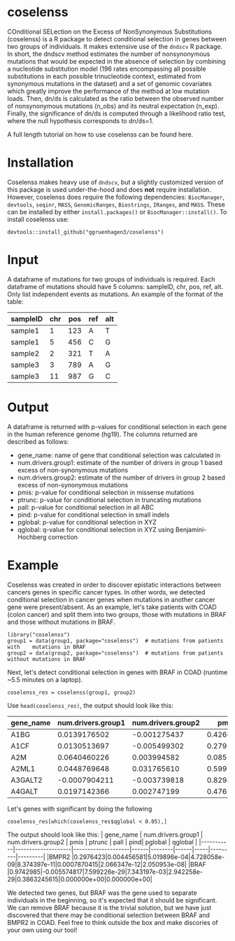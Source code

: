 # coselenss
COnditional SELection on the Excess of NonSynonymous Substitutions (coselenss) is a R package to detect conditional selection in genes between two groups of individuals. It makes extensive use of the ```dndscv``` R package. In short, the dndscv method estimates the number of nonsynonymous mutations that would be expected in the absence of selection by combining a nucleotide substitution model (196 rates encompassing all possible substitutions in each possible trinucleotide context, estimated from synonymous mutations in the dataset) and a set of genomic covariates which greatly improve the performance of the method at low mutation loads. Then, dn/ds is calculated as the ratio between the observed number of nonsynonymous mutations (n_obs) and its neutral expectation (n_exp). Finally, the significance of dn/ds is computed through a likelihood ratio test, where the null hypothesis corresponds to dn/ds=1.

A full length tutorial on how to use coselenss can be found here.

# Installation
Coselenss makes heavy use of ```dndscv```, but a slightly customized version of this package is used under-the-hood and does **not** require installation. However, coselenss does require the following dependencies: ```BiocManager```, ```devtools```, ```seqinr```, ```MASS```, ```GenomicRanges```, ```Biostrings```, ```IRanges```, and ```MASS```. These can be installed by either ```install.packages()``` or ```BiocManager::install()```. To install coselenss use:
```
devtools::install_github("ggruenhagen3/coselenss")
```

# Input
A dataframe of mutations for two groups of individuals is required. Each dataframe of mutations should have 5 columns: sampleID, chr, pos, ref, alt. Only list independent events as mutations. An example of the format of the table:

|sampleID | chr | pos | ref | alt|
|---------|-----|-----|-----|----|
|sample1  | 1   | 123 | A   | T  |
|sample1  | 5   | 456 | C   | G  |
|sample2  | 2   | 321 | T   | A  |
|sample3  | 3   | 789 | A   | G  |
|sample3  | 11  | 987 | G   | C  |

# Output
A dataframe is returned with p-values for conditional selection in each gene in the human reference genome (hg19). The columns returned are described as follows:
* gene_name: name of gene that conditional selection was calculated in
* num.drivers.group1: estimate of the number of drivers in group 1 based excess of non-synonymous mutations
* num.drivers.group2: estimate of the number of drivers in group 2 based excess of non-synonymous mutations
* pmis: p-value for conditional selection in missense mutations
* ptrunc: p-value for conditional selection in truncating mutations
* pall: p-value for conditional selection in all ABC
* pind: p-value for conditional selection in small indels
* pglobal: p-value for conditional selection in XYZ
* qglobal: q-value for conditional selection in XYZ using Benjamini-Hochberg correction

# Example
Coselenss was created in order to discover epistatic interactions between cancers genes in specific cancer types. In other words, we detected conditional selection in cancer genes when mutations in another cancer gene were present/absent. As an example, let's take patients with  COAD (colon cancer) and split them into two groups, those with mutations in BRAF and those without mutations in BRAF.

```
library("coselenss")
group1 = data(group1, package="coselenss")  # mutations from patients with    mutations in BRAF
group2 = data(group2, package="coselenss")  # mutations from patients without mutations in BRAF
```

Next, let's detect conditional selection in genes with BRAF in COAD (runtime ~5.5 minutes on a laptop).

```
coselenss_res = coselenss(group1, group2)
```

Use ```head(coselenss_res)```, the output should look like this:

| gene_name | num.drivers.group1 | num.drivers.group2 | pmis | ptrunc | pall | pind| pglobal | qglobal |
|-----------|--------------------|--------------------|------|--------|------|-----|---------|---------|
|A1BG       |0.0139176502 | -0.001275437 |0.4260251|1.0000000|0.7284637|0.4681041|0.7078692|1|
|A1CF       |0.0130513697 |-0.005499302|0.2791135|1.0000000|0.5567157|1.0000000|0.8827844|1|
|A2M        |0.0640460226 |0.003994582|0.0855121|0.8044341|0.2211083|NaN|NaN|NaN|
|A2ML1      |0.0448769648 |0.031765610|0.5995085|0.6697172|0.7954594|0.1085713|0.2978855|1|
|A3GALT2    |-0.0007904211|-0.003739818|0.8294326|1.0000000|0.9770623|1.0000000|0.9997349|1|
|A4GALT     |0.0197142366 |0.002747199|0.4765606|1.0000000|0.7761870|0.1472146|0.3621349|1|

Let's genes with significant by doing the following

```
coselenss_res[which(coselenss_res$qglobal < 0.05),]
```

The output should look like this:
| gene_name | num.drivers.group1 | num.drivers.group2 | pmis | ptrunc | pall | pind| pglobal | qglobal |
|-----------|--------------------|--------------------|------|--------|------|-----|---------|---------|
|BMPR2      |0.2976423|0.004456581|5.019896e-04|4.728058e-09|8.374397e-11|0.0007870415|2.066347e-12|2.050953e-08|
|BRAF       |0.9742985|-0.005574817|7.599226e-29|7.343197e-03|2.942258e-29|0.3863245615|0.000000e+00|0.000000e+00|

We detected two genes, but BRAF was the gene used to separate individuals in the beginning, so it's expected that it should be significant. We can remove BRAF because it is the trivial solution, but we have just discovered that there may be conditional selection between BRAF and BMPR2 in COAD. Feel free to think outside the box and make discories of your own using our tool!
